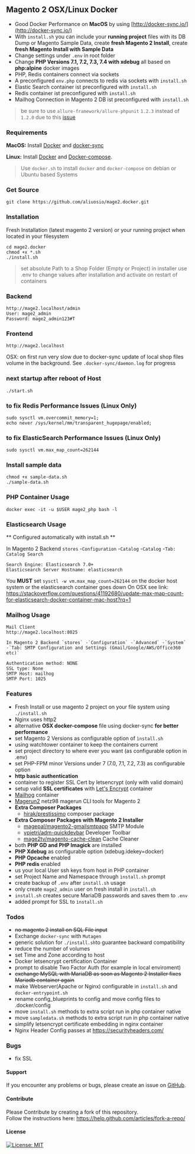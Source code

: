 ## Magento 2 OSX/Linux Docker

* Good Docker Performance on **MacOS** by using [http://docker-sync.io/](http://docker-sync.io/)
* With `install.sh` you can include your **running project** files with its DB Dump or Magento Sample Data, create **fresh Magento 2 Install**, create **fresh Magento Install with Sample Data**
* Change settings under `.env` in root folder  
* Change **PHP Versions 7.1, 7.2, 7.3, 7.4 with xdebug** all based on **php:alpine** docker images
* PHP, Redis containers connect via sockets
* A preconfigured `env.php` connects to redis via sockets with `install.sh`
* Elastic Search container ist preconfigured with `install.sh`
* Redis container ist preconfigured with `install.sh`
* Mailhog Connection in Magento 2 DB ist preconfigured with `install.sh`

> be sure to use `allure-framework/allure-phpunit` `1.2.3` instead of `1.2.0` due to this [issue](https://github.com/docker-library/php/issues/719) 
### Requirements

**MacOS:**
Install [Docker](https://docs.docker.com/docker-for-mac/install/) and [docker-sync](http://docker-sync.io/)

**Linux:** 
Install [Docker](https://docs.docker.com/engine/installation/linux/docker-ce/ubuntu/) and [Docker-compose](https://docs.docker.com/compose/install/#install-compose).
> Use `docker.sh` to install `docker` and `docker-compose` on debian or Ubuntu based Systems

### Get Source

    git clone https://github.com/aliuosio/mage2.docker.git

### Installation
 Fresh Installation (latest magento 2 version) or your running project when located in your filesystem
    
    cd mage2.docker
    chmod +x *.sh
    ./install.sh 
    
> set absolute Path to a Shop Folder (Empty or Project) in installer
> use .env to change values after installation and activate on restart of containers 

### Backend
    http://mage2.localhost/admin
    User: mage2_admin
    Password: mage2_admin123#T
    
### Frontend
    http://mage2.localhost

OSX: on first run very slow due to docker-sync update of local shop files volume in the background. 
See `.docker-sync/daemon.log` for progress
    
### next startup after reboot of Host
    ./start.sh

### to fix Redis Performance Issues (Linux Only)
    sudo sysctl vm.overcommit_memory=1;
    echo never /sys/kernel/mm/transparent_hugepage/enabled;
    
### to fix ElasticSearch Performance Issues (Linux Only)
    sudo sysctl vm.max_map_count=262144

### Install sample data

    chmod +x sample-data.sh
    ./sample-data.sh

### PHP Container Usage
    
    docker exec -it -u $USER mage2_php bash -l
    
### Elasticsearch Usage

** Configured automatically with install.sh **

In Magento 2 Backend `stores` -`Configuration` -`Catalog` -`Catalog` -`Tab: Catalog Search`
    
    Search Engine: Elasticsearch 7.0+
    Elasticsearch Server Hostname: elasticsearch
    
You **MUST** set `sysctl -w vm.max_map_count=262144` on the docker host system or the elasticsearch container goes down
On OSX see link: https://stackoverflow.com/questions/41192680/update-max-map-count-for-elasticsearch-docker-container-mac-host?rq=1

### Mailhog Usage

    Mail Client
    http://mage2.localhost:8025 

    In Magento 2 Backend `stores` -`Configuration` -`Advanced` -`System` 
    -`Tab: SMTP Configuration and Settings (Gmail/Google/AWS/Office360 etc)`
   
    Authentication method: NONE
    SSL type: None
    SMTP Host: mailhog
    SMTP Port: 1025
    
### Features
* Fresh Install or use magento 2 project on your file system using `./install.sh`
* Nginx uses http2
* alternative **OSX docker-compose** file using docker-sync **for better performance**
* set Magento 2 Versions as configurable option of `ìnstall.sh`
* using watchtower container to keep the containers current
* set project directory to where ever you want (as configurable option in .env)
* set PHP-FPM minor Versions under 7 (7.0, 7.1, 7.2, 7.3) as configurable option
* **http basic authentication**
* container to register SSL Cert by letsencrypt (only with valid domain)
* setup valid **SSL certificates** with [Let's Encrypt](https://en.wikipedia.org/wiki/Let%27s_Encrypt) container
* [Mailhog](https://github.com/mailhog/MailHog) container
* [Magerun2](https://github.com/netz98/n98-magerun2) netz98 magerun CLI tools for Magento 2
* **Extra Composer Packages**
    * [hirak/prestissimo](https://github.com/hirak/prestissimo) composer package
* **Extra Composer Packages with Magento 2 Installer**
    * [magepal/magento2-gmailsmtpapp](https://github.com/magepal/magento2-gmail-smtp-app) SMTP Module
    * [vpietri/adm-quickdevbar](https://github.com/vpietri/magento2-developer-quickdevbar) Developer Toolbar
    * [mage2tv/magento-cache-clean](https://github.com/mage2tv/magento-cache-clean) Cache Cleaner
* both **PHP GD and PHP Imagick** are installed
* **PHP Xdebug** as configurable option (xdebug.idekey=docker)
* **PHP Opcache** enabled
* **PHP redis** enabled
* us your local User ssh keys from host in PHP container
* set Project Name and Namespace through `ìnstall.sh` prompt
* create backup of `.env` after `install.sh` usage
* only create `mage2_admin` user on fresh install in `install.sh`
* `install.sh` creates secure MariaDB passwords and saves them to `.env` 
* added prompt for SSL to `ìnstall.sh`

### Todos
* ~~no magento 2 install on SQL File input~~
* Exchange `docker-sync` with `Mutagen`
* generic solution for `./install.sh`to guarantee backward compatibility
* reduce the number of volumes
* set Time and Zone according to host
* Docker letsencrypt certification Container
* prompt to disable Two Factor Auth (for example in local enviroment)
* ~~exchange MySQL with MariaDB as soon as Magento 2 Installer fixes Mariadb container again~~
* make Webserver(Apache or Nginx) configurable in `install.sh` and `docker-entrypoint.sh`
* rename config_blueprints to config and move config files to .docker/config
* move `install.sh` methods to extra script run in php container native
* move `sampledata.sh` methods to extra script run in php container native
* simplify letsencrypt certificate embedding in nginx container
* Nginx Header Config passes at https://securityheaders.com/

### Bugs
* fix SSL

#### Support
If you encounter any problems or bugs, please create an issue on [GitHub](https://github.com/aliuosio/mage2.docker/issues).

#### Contribute
Please Contribute by creating a fork of this repository.  
Follow the instructions here: https://help.github.com/articles/fork-a-repo/

#### License
[![License: MIT](https://img.shields.io/badge/License-MIT-yellow.svg)](https://openng.de/source.org/licenses/MIT)
